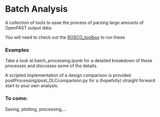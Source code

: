 # Batch Analysis
A collection of tools to ease the process of parsing large amounts of OpenFAST output data. 

You will need to check out the [ROSCO_toolbox](https://github.com/NREL/ROSCO_toolbox/) to run these 

### Examples
Take a look at batch_processing.ipynb for a detailed breakdown of these processes and discusses some of the details.

A scripted implementation of a design comparison is provided postProcessing/post_DLCcomparison.py for a (hopefully) straight forward start to your own analysis. 


### To come:
Saving, plotting, processing,... 



